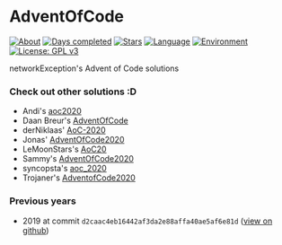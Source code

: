 # AdventOfCode

[![About](https://img.shields.io/badge/Advent%20of%20Code-2020-red)](https://adventofcode.com/2020/about)
[![Days completed](https://img.shields.io/badge/Days%20completed-1-brightgreen)](https://github.com/networkException/AdventOfCode/)
[![Stars](https://img.shields.io/badge/Stars-2-yellow)](https://github.com/networkException/AdventOfCode/)
[![Language](https://img.shields.io/badge/Language-TypeScript-blue)](https://www.typescriptlang.org/)
[![Environment](https://img.shields.io/badge/Environment-Node-brightgreen)](https://nodejs.org/en/)
[![License: GPL v3](https://img.shields.io/badge/License-GPLv3-red.svg)](https://www.gnu.org/licenses/gpl-3.0)

networkException's Advent of Code solutions

### Check out other solutions :D
+ Andi's [aoc2020](https://github.com/andi-makes/aoc2020)
+ Daan Breur's [AdventOfCode](https://github.com/daanbreur/AdventofCode)
+ derNiklaas' [AoC-2020](https://github.com/derNiklaas/AoC-2020)
+ Jonas' [AdventOfCode2020](https://github.com/joblo2213/AdventOfCode2020)
+ LeMoonStars's [AoC20](https://github.com/LeMoonStar/AoC20/)
+ Sammy's [AdventOfCode2020](https://github.com/1Turtle/AdventOfCode2020)
+ syncopsta's [aoc_2020](https://github.com/syncopsta/aoc_2020)
+ Trojaner's [AdventofCode2020](https://github.com/TrojanerHD/AdventofCode2020)

### Previous years

- 2019 at commit `d2caac4eb16442af3da2e88affa40ae5af6e81d` ([view on github](https://github.com/networkException/AdventOfCode/tree/d2caac4eb16442af3da2e88affa40ae5af6e81d4))
